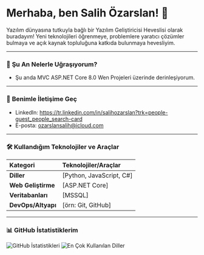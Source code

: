 # Merhaba, ben Salih Özarslan! 👋

Yazılım dünyasına tutkuyla bağlı bir Yazılım Geliştiricisi Heveslisi olarak buradayım! Yeni teknolojileri öğrenmeye, problemlere yaratıcı çözümler bulmaya ve açık kaynak topluluğuna katkıda bulunmaya hevesliyim.

---

### 🚀 **Şu An Nelerle Uğraşıyorum?**

* Şu anda MVC ASP.NET Core 8.0 Wen Projeleri üzerinde derinleşiyorum.

---


### 💬 **Benimle İletişime Geç**

* LinkedIn: https://tr.linkedin.com/in/salihozarslan?trk=people-guest_people_search-card
* E-posta: ozarslansalih@icloud.com

---

### 🛠️ **Kullandığım Teknolojiler ve Araçlar**

| Kategori         | Teknolojiler/Araçlar                                        |
| :--------------- | :---------------------------------------------------------- |
| **Diller** | [Python, JavaScript, C#]                                          |
| **Web Geliştirme** | [ASP.NET Core]                                            |
| **Veritabanları** | [MSSQL]                                                    |
| **DevOps/Altyapı**| [örn: Git, GitHub]                                         |

---

### 📊 **GitHub İstatistiklerim**

![GitHub İstatistikleri](https://github-readme-stats.vercel.app/api?username=[salih-ozarslan]&show_icons=true&theme=nord&hide_border=true)
![En Çok Kullanılan Diller](https://github-readme-stats.vercel.app/api/top-langs/?username=[salih-ozarslan]&layout=compact&theme=nord&hide_border=true)
